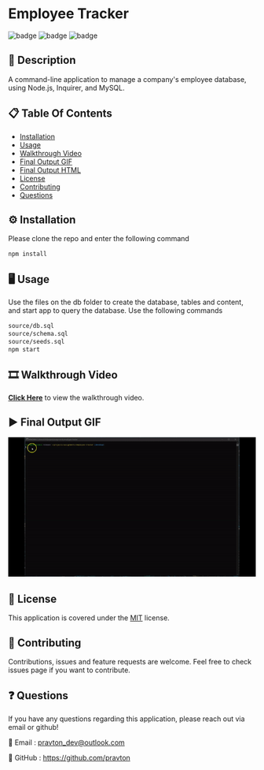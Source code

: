 
# Employee Tracker
![badge](https://img.shields.io/badge/licence-MIT-green) ![badge](https://img.shields.io/badge/-Javascript-red) ![badge](https://img.shields.io/badge/-Node.js-red) 

## 📜 Description
A command-line application to manage a company's employee database, using Node.js, Inquirer, and MySQL.

## 📋 Table Of Contents

- [Installation](#%EF%B8%8F-installation)
- [Usage](#%EF%B8%8F-usage)
- [Walkthrough Video](#%EF%B8%8F-walkthrough-video)
- [Final Output GIF](#%EF%B8%8F-final-output-gif)
- [Final Output HTML](#%EF%B8%8F-final-output-html)
- [License](#-license)
- [Contributing](#-contributing)
- [Questions](#-questions)
  

## ⚙️ Installation

Please clone the repo and enter the following command

```
npm install
```



## 🖥️ Usage

Use the files on the db folder to create the database, tables and content, and start app to query the database. Use the following commands

```
source/db.sql
source/schema.sql
source/seeds.sql
npm start
```

## 🎞️ Walkthrough Video

[**Click Here**](https://www.youtube.com/) to view the walkthrough video.

## ▶️ Final Output GIF

![Final Output](./src/images/final-output.gif "Final output of the project")


## 📝 License

This application is covered under the [MIT](https://choosealicense.com/licenses/mit/) license.


## 🤝 Contributing

Contributions, issues and feature requests are welcome. Feel free to check issues page if you want to contribute.



## ❓ Questions

If you have any questions regarding this application, please reach out via email or github!

📧 Email : pravton_dev@outlook.com

🤖 GitHub : https://github.com/pravton
